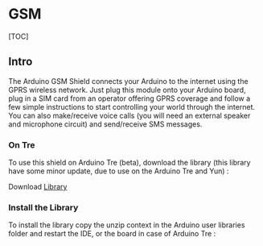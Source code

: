 GSM
===
[TOC]

## Intro 
The Arduino GSM Shield connects your Arduino to the internet using the GPRS wireless network. Just plug this module onto your Arduino board, plug in a SIM card from an operator offering GPRS coverage and follow a few simple instructions to start controlling your world through the internet. You can also make/receive voice calls (you will need an external speaker and microphone circuit) and send/receive SMS messages.


### On Tre 
To use this shield on Arduino Tre (beta), download the library (this library have some minor update, due to use on the Arduino Tre and Yun) : 

Download [Library][2]

### Install the Library 
To install the library copy the unzip context in the Arduino user libraries folder and restart the IDE, or the board in case of Arduino Tre : 

    


[2]:https://www.dropbox.com/s/hi4vs5nrfzjf9cm/GSM3.zip?dl=0
